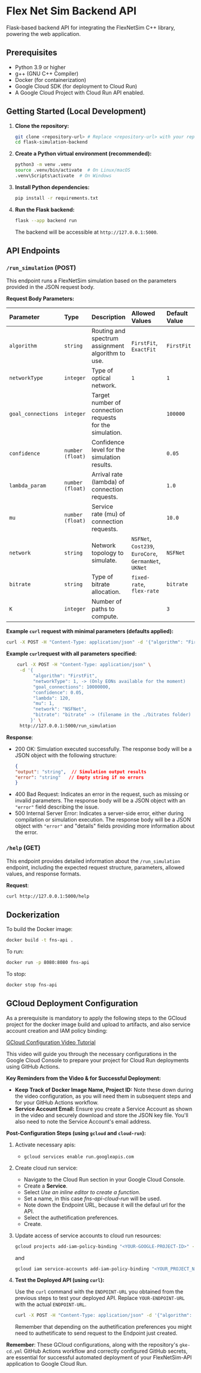 # Flex Net Sim Backend API

Flask-based backend API for integrating the FlexNetSim C++ library, powering the web application.

## Prerequisites

*   Python 3.9 or higher
*   g++ (GNU C++ Compiler)
*   Docker (for containerization)
*   Google Cloud SDK (for deployment to Cloud Run)
*   A Google Cloud Project with Cloud Run API enabled.

## Getting Started (Local Development)

1.  **Clone the repository:**
    ```bash
    git clone <repository-url> # Replace <repository-url> with your repository URL
    cd flask-simulation-backend
    ```

2.  **Create a Python virtual environment (recommended):**
    ```bash
    python3 -m venv .venv
    source .venv/bin/activate  # On Linux/macOS
    .venv\Scripts\activate  # On Windows
    ```

3.  **Install Python dependencies:**
    ```bash
    pip install -r requirements.txt
    ```

4.  **Run the Flask backend:**
    ```bash
    flask --app backend run
    ```
    The backend will be accessible at `http://127.0.0.1:5000`.

## API Endpoints

### `/run_simulation` (POST)

This endpoint runs a FlexNetSim simulation based on the parameters provided in the JSON request body.

**Request Body Parameters:**

| Parameter         | Type             | Description                                                                    | Allowed Values                  | Default Value | Constraints           |
| :---------------- | :--------------- | :----------------------------------------------------------------------------- | :---------------------------- | :------------ | :-------------------- |
| `algorithm`       | `string`         | Routing and spectrum assignment algorithm to use.                             | `FirstFit`, `ExactFit`        | `FirstFit`    |                       |
| `networkType`     | `integer`        | Type of optical network.                                                      | `1`                             | `1`           | Only `1` (EON) available |
| `goal_connections`| `integer`        | Target number of connection requests for the simulation.                      |                                 | `100000`      | Must be integer > 0   |
| `confidence`      | `number (float)` | Confidence level for the simulation results.                                  |                                 | `0.05`        | Must be > 0           |
| `lambda_param`    | `number (float)` | Arrival rate (lambda) of connection requests.                                  |                                 | `1.0`         | Must be > 0           |
| `mu`              | `number (float)` | Service rate (mu) of connection requests.                                    |                                 | `10.0`        | Must be > 0           |
| `network`         | `string`         | Network topology to simulate.                                                 | `NSFNet`, `Cost239`, `EuroCore`, `GermanNet`, `UKNet` | `NSFNet`    |                       |
| `bitrate`         | `string`         | Type of bitrate allocation.                                                  | `fixed-rate`, `flex-rate`     | `bitrate`     |                       |
| `K`               | `integer`        | Number of paths to compute.                                                    |                                 | `3`           |                       |

**Example `curl` request with minimal parameters (defaults applied):**

```bash
curl -X POST -H "Content-Type: application/json" -d '{"algorithm": "FirstFit", "networkType": 1, "bitrate": "bitrate"}' http://127.0.0.1:5000/run_simulation
```

**Example `curl`request with all parameters specified:**
```bash
    curl -X POST -H "Content-Type: application/json" \
     -d '{
          "algorithm": "FirstFit",
          "networkType": 1, -> (Only EONs available for the moment)
          "goal_connections": 10000000,
          "confidence": 0.05,
          "lambda": 120,
          "mu": 1,
          "network": "NSFNet",
          "bitrate": "bitrate" -> (filename in the ./bitrates folder)
         }' \
     http://127.0.0.1:5000/run_simulation
 ```

 **Response**:
 - 200 OK: Simulation executed successfully. The response body will be a JSON object with the following structure: 
    ```JSON
    {
    "output": "string",  // Simulation output results
    "error": "string"   // Empty string if no errors
    }
    ```
- 400 Bad Request: Indicates an error in the request, such as missing or invalid parameters. The response body will be a JSON object with an `"error"` field describing the issue.
- 500 Internal Server Error: Indicates a server-side error, either during compilation or simulation execution. The response body will be a JSON object with `"error"` and "details" fields providing more information about the error.

### `/help` (GET)

This endpoint provides detailed information about the `/run_simulation` endpoint, including the expected request structure, parameters, allowed values, and response formats.

**Request**:
```bash
curl http://127.0.0.1:5000/help
```

## Dockerization

To build the Docker image:

```bash
docker build -t fns-api .
```
To run:
```bash
docker run -p 8080:8080 fns-api
```
To stop:
```bash
docker stop fns-api
```

## GCloud Deployment Configuration

As a prerequisite is mandatory to apply the following steps to the GCloud project for the docker image build and upload to artifacts, and also service account creation and IAM policy binding:

[GCloud Configuration Video Tutorial](https://www.youtube.com/watch?v=KQUKDiBz3IA)

This video will guide you through the necessary configurations in the Google Cloud Console to prepare your project for Cloud Run deployments using GitHub Actions.

**Key Reminders from the Video & for Successful Deployment:**

*   **Keep Track of Docker Image Name, Project ID:**  Note these down during the video configuration, as you will need them in subsequent steps and for your GitHub Actions workflow.
*   **Service Account Email:** Ensure you create a Service Account as shown in the video and securely download and store the JSON key file. You'll also need to note the Service Account's email address.

**Post-Configuration Steps (using `gcloud` and `cloud-run`):**

1.  Activate necessary apis:

    *   `gcloud services enable run.googleapis.com`

2. Create cloud run service:
    *   Navigate to the Cloud Run section in your Google Cloud Console.
    *   Create a **Service**.
    *   Select *Use an inline editor to create a function*.
    *   Set a name, in this case *fns-api-cloud-run* will be used.
    *   Note down the  Endpoint URL, because it will the defaul url for the API.
    *   Select the authetification preferences.
    *   Create.

3. Update access of service accounts to cloud run resources:

    ```bash
    gcloud projects add-iam-policy-binding "<YOUR-GOOGLE-PROJECT-ID>" --member="serviceAccount:<SERVICE_ACCOUNT_EMAIL>" --role="roles/run.admin"
    ```

    and

    ```bash
    gcloud iam service-accounts add-iam-policy-binding "<YOUR_PROJECT_NUMBER>-compute@developer.gserviceaccount.com" --member="serviceAccount:<SERVICE_ACCOUNT_EMAIL>" --role="roles/iam.serviceAccountActor"
    ``` 

4.  **Test the Deployed API (using `curl`):**

    Use the `curl` command with the `ENDPOINT-URL` you obtained from the previous steps to test your deployed API. Replace `YOUR-ENDPOINT-URL` with the actual `ENDPOINT-URL`.

    ```bash
    curl -X POST -H "Content-Type: application/json" -d '{"algorithm": "FirstFit", "networkType": 1, "bitrate": "bitrate"}' <YOUR-ENDPOINT-URL>/run_simulation
    ``` 

    Remember that depending on the authetification preferences you might need to authetificate to send request to the Endpoint just created.

**Remember**: These GCloud configurations, along with the repository's `gke-cd.yml` GitHub Actions workflow and correctly configured GitHub secrets, are essential for successful automated deployment of your FlexNetSim-API application to Google Cloud Run.